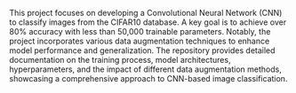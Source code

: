 This project focuses on developing a Convolutional Neural Network (CNN) to classify images from the CIFAR10 database. A key goal is to achieve over 80% accuracy with less than 50,000 trainable parameters. Notably, the project incorporates various data augmentation techniques to enhance model performance and generalization. The repository provides detailed documentation on the training process, model architectures, hyperparameters, and the impact of different data augmentation methods, showcasing a comprehensive approach to CNN-based image classification.
